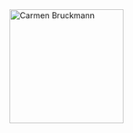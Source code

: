

<img class="NO-CACHE" src="https://www.bioinf.uni-leipzig.de/~carmen/image.php?hash=<?php echo 7*(time()-1579900000); ?>1" width="200" title="Carmen Bruckmann"/>

